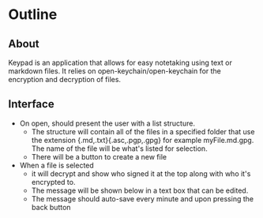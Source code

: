 # Outline

## About

Keypad is an application that allows for easy notetaking using text or markdown files.  It relies on open-keychain/open-keychain for the encryption and decryption of files.

## Interface

- On open, should present the user with a list structure.
  - The structure will contain all of the files in a specified folder that use the extension {.md,.txt}{.asc,.pgp,.gpg} for example myFile.md.gpg.  The name of the file will be what's listed for selection.
  - There will be a button to create a new file
- When a file is selected
  - it will decrypt and show who signed it at the top along with who it's encrypted to.
  - The message will be shown below in a text box that can be edited.
  - The message should auto-save every minute and upon pressing the back button
